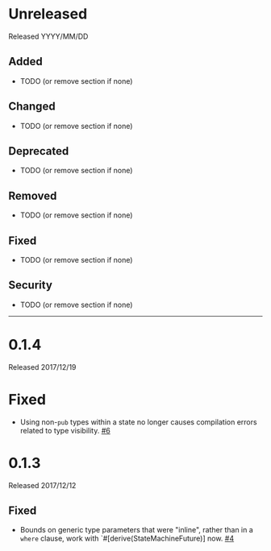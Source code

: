 # Unreleased

Released YYYY/MM/DD

## Added

* TODO (or remove section if none)

## Changed

* TODO (or remove section if none)

## Deprecated

* TODO (or remove section if none)

## Removed

* TODO (or remove section if none)

## Fixed

* TODO (or remove section if none)

## Security

* TODO (or remove section if none)

--------------------------------------------------------------------------------

# 0.1.4

Released 2017/12/19

# Fixed

* Using non-`pub` types within a state no longer causes compilation errors
  related to type visibility. [#6][]

[#6]: https://github.com/fitzgen/state_machine_future/issues/6

# 0.1.3

Released 2017/12/12

## Fixed

* Bounds on generic type parameters that were "inline", rather than in a `where`
  clause, work with `#[derive(StateMachineFuture)] now. [#4][]

[#4]: https://github.com/fitzgen/state_machine_future/pull/4
